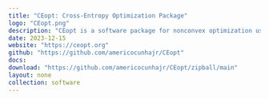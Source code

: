 ```yaml
---
title: "CEopt: Cross-Entropy Optimization Package"
logo: "CEopt.png"
description: "CEopt is a software package for nonconvex optimization using the Cross-Entropy method. It includes tools for constrained optimization, leveraging an augmented Lagrangian approach."
date: 2023-12-15
website: "https://ceopt.org"
github: "https://github.com/americocunhajr/CEopt"
docs: 
download: "https://github.com/americocunhajr/CEopt/zipball/main"
layout: none
collection: software
---
```

